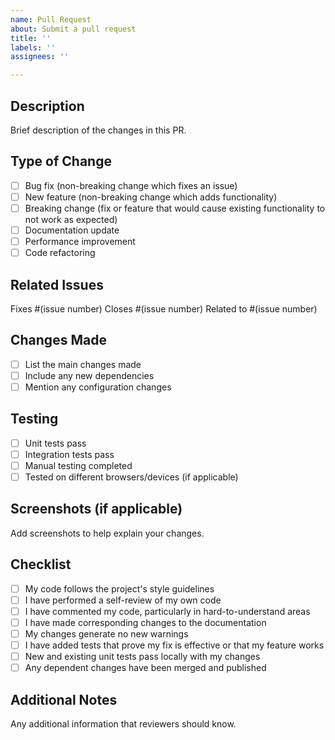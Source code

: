```yaml
---
name: Pull Request
about: Submit a pull request
title: ''
labels: ''
assignees: ''

---
```


## Description
Brief description of the changes in this PR.

## Type of Change
- [ ] Bug fix (non-breaking change which fixes an issue)
- [ ] New feature (non-breaking change which adds functionality)
- [ ] Breaking change (fix or feature that would cause existing functionality to not work as expected)
- [ ] Documentation update
- [ ] Performance improvement
- [ ] Code refactoring

## Related Issues
Fixes #(issue number)
Closes #(issue number)
Related to #(issue number)

## Changes Made
- [ ] List the main changes made
- [ ] Include any new dependencies
- [ ] Mention any configuration changes

## Testing
- [ ] Unit tests pass
- [ ] Integration tests pass
- [ ] Manual testing completed
- [ ] Tested on different browsers/devices (if applicable)

## Screenshots (if applicable)
Add screenshots to help explain your changes.

## Checklist
- [ ] My code follows the project's style guidelines
- [ ] I have performed a self-review of my own code
- [ ] I have commented my code, particularly in hard-to-understand areas
- [ ] I have made corresponding changes to the documentation
- [ ] My changes generate no new warnings
- [ ] I have added tests that prove my fix is effective or that my feature works
- [ ] New and existing unit tests pass locally with my changes
- [ ] Any dependent changes have been merged and published

## Additional Notes
Any additional information that reviewers should know.
